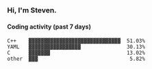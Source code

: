 ### Hi, I'm Steven.

#### Coding activity (past 7 days)
```
C++    ▓▓▓▓▓▓▓▓▓▓▓▓▓▓▓▓▓▓▓▓▓▓▓▓▓▓▓▓▓▓  51.03%
YAML   ▓▓▓▓▓▓▓▓▓▓▓▓▓▓▓▓▓               30.13%
C      ▓▓▓▓▓▓▓                         13.02%
other  ▓▓▓                              5.82%
```
